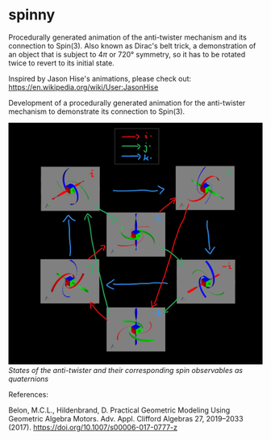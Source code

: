 # spinny
Procedurally generated animation of the anti-twister mechanism and its connection to Spin(3).
Also known as Dirac's belt trick, a demonstration of an object that is subject to $4\pi$ or $720°$ symmetry, so it has to be rotated twice to revert to its initial state.

Inspired by Jason Hise's animations, please check out:
https://en.wikipedia.org/wiki/User:JasonHise


Development of a procedurally generated animation for the anti-twister mechanism to demonstrate its connection to Spin(3).

![Observables as quaternions](https://raw.githubusercontent.com/AmirLeidel/spinny/master/diagram.png)
*States of the anti-twister and their corresponding spin observables as quaternions*

References:

Belon, M.C.L., Hildenbrand, D. Practical Geometric Modeling Using Geometric Algebra Motors. Adv. Appl. Clifford Algebras 27, 2019–2033 (2017). https://doi.org/10.1007/s00006-017-0777-z
